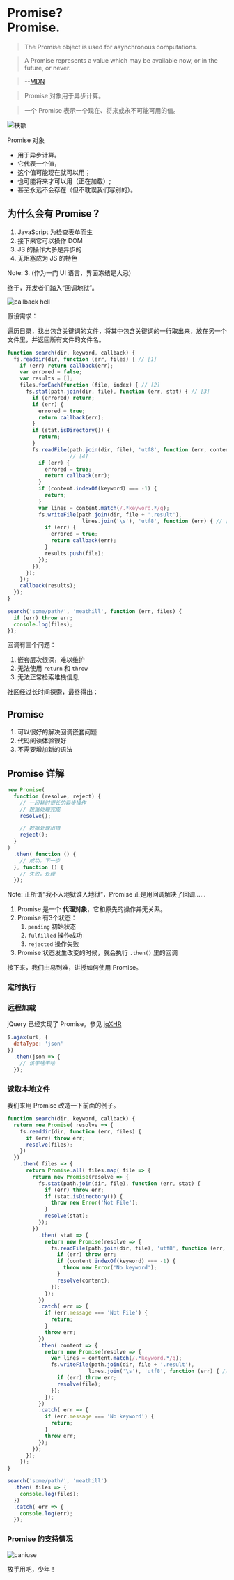 # Promise? <br>Promise.

<!-- page -->

> The Promise object is used for asynchronous computations.

> A Promise represents a value which may be available now, or in the future, or never.

> --[MDN](https://developer.mozilla.org/en-US/docs/Web/JavaScript/Reference/Global_Objects/Promise)

<!-- section -->

> Promise 对象用于异步计算。

> 一个 Promise 表示一个现在、将来或永不可能可用的值。

<!-- fragment -->
![扶额](./img/fue.jpg)

<!-- page -->

Promise 对象

* 用于异步计算。
* 它代表一个值，
* 这个值可能现在就可以用；
* 也可能将来才可以用（正在加载）;
* 甚至永远不会存在（但不耽误我们写别的）。

<!-- page -->

## 为什么会有 Promise？

1. JavaScript 为检查表单而生
2. 接下来它可以操作 DOM
3. JS 的操作大多是异步的
4. 无阻塞成为 JS 的特色

Note:
3. (作为一门 UI 语言，界面冻结是大忌)

<!-- section -->

终于，开发者们踏入“回调地狱”。

![callback hell](./img/callback-hell.jpg)

<!-- page -->

假设需求：

遍历目录，找出包含关键词的文件，将其中包含关键词的一行取出来，放在另一个文件里，并返回所有文件的文件名。

<!-- section -->
```javascript
function search(dir, keyword, callback) {
  fs.readdir(dir, function (err, files) { // [1]
    if (err) return callback(err);
    var errored = false;
    var results = [];
    files.forEach(function (file, index) { // [2]
      fs.stat(path.join(dir, file), function (err, stat) { // [3]
        if (errored) return;
        if (err) {
          errored = true;
          return callback(err);
        }
        if (stat.isDirectory()) {
          return;
        }
        fs.readFile(path.join(dir, file), 'utf8', function (err, content) {
                    // [4]
          if (err) {
            errored = true;
            return callback(err);
          }
          if (content.indexOf(keyword) === -1) {
            return;
          }
          var lines = content.match(/.*keyword.*/g);
          fs.writeFile(path.join(dir, file + '.result'),
                        lines.join('\s'), 'utf8', function (err) { // [5]
            if (err) {
              errored = true;
              return callback(err);
            }
            results.push(file);
          });
        });
      });
    });
    callback(results);
  });
}

search('some/path/', 'meathill', function (err, files) {
  if (err) throw err;
  console.log(files);
});
```

<!-- page -->

回调有三个问题：

1. 嵌套层次很深，难以维护
2. 无法使用 `return` 和 `throw`
3. 无法正常检索堆栈信息

<!-- page -->

社区经过长时间探索，最终得出：

## Promise

1. 可以很好的解决回调嵌套问题
2. 代码阅读体验很好
3. 不需要增加新的语法

<!-- page -->

## Promise 详解

<!-- section -->

```javascript
new Promise(
  function (resolve, reject) {
    // 一段耗时很长的异步操作
    // 数据处理完成
    resolve();

    // 数据处理出错
    reject();
  }
)
  .then( function () {
    // 成功，下一步
  }, function () {
    // 失败，处理
  });
```

Note:
正所谓“我不入地狱谁入地狱”，Promise 正是用回调解决了回调……

<!-- section -->

1. Promise 是一个 **代理对象**，它和原先的操作并无关系。
2. Promise 有3个状态：
    1. `pending` 初始状态
    2. `fulfilled` 操作成功
    3. `rejected` 操作失败
3. Promise 状态发生改变的时候，就会执行 `.then()` 里的回调

<!-- page -->

接下来，我们由易到难，讲授如何使用 Promise。

<!-- section -->

### 定时执行

<!-- ./sample/timeout.js -->

<!-- section -->

### 远程加载

jQuery 已经实现了 Promise。参见 [jqXHR](http://api.jquery.com/jQuery.ajax/#jqXHR)

```javascript
$.ajax(url, {
  dataType: 'json'
})
  .then(json => {
    // 该干啥干啥
  });
```

<!-- section -->

### 读取本地文件

<!-- section -->

我们来用 Promise 改造一下前面的例子。

<!-- section -->

```javascript
function search(dir, keyword, callback) {
  return new Promise( resolve => {
    fs.readdir(dir, function (err, files) {
      if (err) throw err;
      resolve(files);
    })
  })
    .then( files => {
      return Promise.all( files.map( file => {
        return new Promise(resolve => {
          fs.stat(path.join(dir, file), function (err, stat) {
            if (err) throw err;
            if (stat.isDirectory()) {
              throw new Error('Not File');
            }
            resolve(stat);
          });
        })
          .then( stat => {
            return new Promise(resolve => {
              fs.readFile(path.join(dir, file), 'utf8', function (err, content) {
                if (err) throw err;
                if (content.indexOf(keyword) === -1) {
                  throw new Error('No keyword');
                }
                resolve(content);
              });
            });
          })
          .catch( err => {
            if (err.message === 'Not File') {
              return;
            }
            throw err;
          })
          .then( content => {
            return new Promise(resolve => {
              var lines = content.match(/.*keyword.*/g);
              fs.writeFile(path.join(dir, file + '.result'),
                          lines.join('\s'), 'utf8', function (err) { // [5]
                if (err) throw err;
                resolve(file);
              });
            });
          })
          .catch( err => {
            if (err.message === 'No keyword') {
              return;
            }
            throw err;
          });
        });
      });
    });
}

search('some/path/', 'meathill')
  .then( files => {
    console.log(files);
  })
  .catch( err => {
    console.log(err);
  });
```

<!-- page -->

### Promise 的支持情况

![caniuse](./img/caniuse.jpg)

放手用吧，少年！